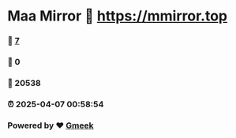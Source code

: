 # Maa Mirror :link: https://mmirror.top 
### :page_facing_up: [7](https://mmirror.top/tag.html) 
### :speech_balloon: 0 
### :hibiscus: 20538 
### :alarm_clock: 2025-04-07 00:58:54 
### Powered by :heart: [Gmeek](https://github.com/Meekdai/Gmeek)

